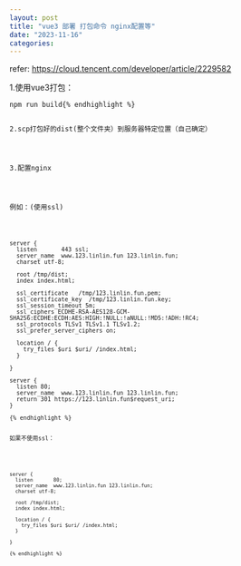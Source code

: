 ```yaml
---
layout: post
title: "vue3 部署 打包命令 nginx配置等"
date: "2023-11-16"
categories: 
---
```

<p>refer: <a href="https://cloud.tencent.com/developer/article/2229582">https://cloud.tencent.com/developer/article/2229582</a></p>

<p>1.使用vue3打包：</p>

<pre>
<code>npm run build{% endhighlight %}

<p>2.scp打包好的dist(整个文件夹）到服务器特定位置（自己确定）</p>

<p>3.配置nginx</p>

<p>例如：(使用ssl)</p>

<pre>
<code>server {
  listen       443 ssl;
  server_name  www.123.linlin.fun 123.linlin.fun;
  charset utf-8;

  root /tmp/dist;
  index index.html;

  ssl_certificate   /tmp/123.linlin.fun.pem;
  ssl_certificate_key  /tmp/123.linlin.fun.key;
  ssl_session_timeout 5m; 
  ssl_ciphers ECDHE-RSA-AES128-GCM-SHA256:ECDHE:ECDH:AES:HIGH:!NULL:!aNULL:!MD5:!ADH:!RC4;
  ssl_protocols TLSv1 TLSv1.1 TLSv1.2;
  ssl_prefer_server_ciphers on; 

  location / { 
    try_files $uri $uri/ /index.html;
  }

}

server {
  listen 80; 
  server_name  www.123.linlin.fun 123.linlin.fun;
  return 301 https://123.linlin.fun$request_uri;
}

{% endhighlight %}

<p>如果不使用ssl：</p>

<pre>
<code>
server {
  listen       80;
  server_name  www.123.linlin.fun 123.linlin.fun;
  charset utf-8;

  root /tmp/dist;
  index index.html;

  location / { 
    try_files $uri $uri/ /index.html;
  }

}

{% endhighlight %}

